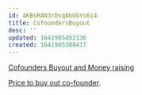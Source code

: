 ```yaml
---
id: 4KBsRAN3rDsq8bGGYs6i4
title: CofoundersBuyout
desc: ''
updated: 1641905452136
created: 1641905388417
---
```


[Cofounders Buyout and Money raising](https://www.quora.com/As-a-co-founder-of-a-startup-who-is-no-longer-with-the-company-and-holding-17-equity-is-it-reasonable-to-put-up-a-fight-when-they-are-forcing-me-to-sell-my-shares-for-below-market-value-Im-told-they-will-dissolve-the-company-if-I-dont-sell)

[Price to buy out co-founder](https://www.quora.com/Determining-a-price-for-buying-out-your-co-founder).


